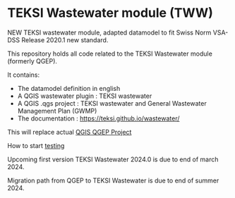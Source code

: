# TEKSI Wastewater module (TWW)
NEW TEKSI wastewater module, adapted datamodel to fit Swiss Norm VSA-DSS Release 2020.1 new standard.

This repository holds all code related to the TEKSI Wastewater module (formerly QGEP). <!---  // skip-keyword-check -->

It contains:

 - The datamodel definition in english
 - A QGIS wastewater plugin : TEKSI wastewater
 - A QGIS .qgs project : TEKSI wastewater and General Wastewater Management Plan (GWMP)
 - The documentation : https://teksi.github.io/wastewater/

This will replace actual [QGIS QGEP Project](https://github.com/qgep) <!---  // skip-keyword-check -->

How to start [testing](https://github.com/teksi/wastewater/discussions/72)

Upcoming first version TEKSI Wastewater 2024.0 is due to end of march 2024.

Migration path from QGEP to TEKSI Wastewater is due to end of summer 2024. <!---  // skip-keyword-check -->

